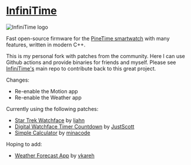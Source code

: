 # [InfiniTime](https://github.com/InfiniTimeOrg/InfiniTime)

![InfiniTime logo](doc/logo/infinitime-logo-small.jpg "InfiniTime Logo")

Fast open-source firmware for the [PineTime smartwatch](https://www.pine64.org/pinetime/) with many features, written in modern C++.

This is my personal fork with patches from the community. Here I can use Github actions and provide binaries for friends and myself. Please see [InfiniTime's](https://github.com/InfiniTimeOrg/InfiniTime) main repo to contribute back to this great project.

Changes:

- Re-enable the Motion app
- Re-enable the Weather app

Currently using the following patches:

- [Star Trek Watchface](https://github.com/InfiniTimeOrg/InfiniTime/pull/1462) by [ljahn](https://github.com/ljahn)
- [Digital Watchface Timer Countdown](https://github.com/InfiniTimeOrg/InfiniTime/pull/1967) by [JustScott](https://github.com/JustScott)
- [Simple Calculator](https://github.com/InfiniTimeOrg/InfiniTime/pull/1483) by [minacode](https://github.com/minacode)

Hoping to add:

- [Weather Forecast App](https://github.com/InfiniTimeOrg/InfiniTime/pull/1995) by [vkareh](https://github.com/vkareh)